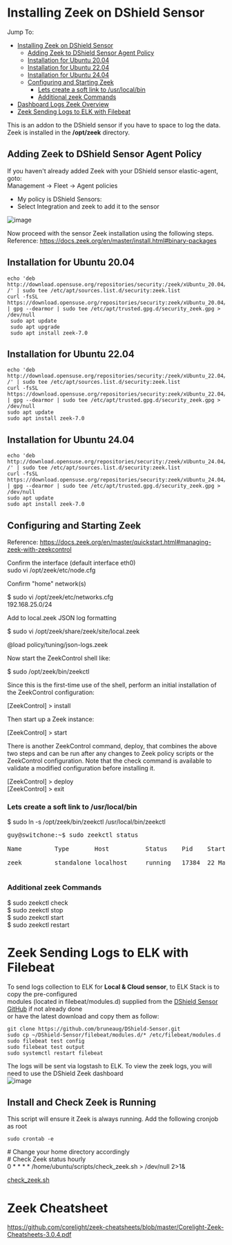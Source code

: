# Installing Zeek on DShield Sensor
Jump To:
- [Installing Zeek on DShield Sensor](#Installing-Zeek-on-DShield-Sensor)
  - [Adding Zeek to DShield Sensor Agent Policy](#Adding-Zeek-to-DShield-Sensor-Agent-Policy)
  - [Installation for Ubuntu 20.04](#Installation-for-Ubuntu-20\.04)
  - [Installation for Ubuntu 22.04](#Installation-for-Ubuntu-22\.04)
  - [Installation for Ubuntu 24.04](#Installation-for-Ubuntu-24\.04)
  - [Configuring and Starting Zeek](#Configuring-and-Starting-Zeek)
    - [Lets create a soft link to /usr/local/bin](#Lets-create-a-soft-link-to-/usr/local/bin)
    - [Additional zeek Commands](#Additional-zeek-Commands)
- [Dashboard Logs Zeek Overview](#Dashboard-Logs-Zeek-Overview)
- [Zeek Sending Logs to ELK with Filebeat](#Zeek-Sending-Logs-to-ELK-with-Filebeat)

This is an addon to the DShield sensor if you have to space to log the data. Zeek is installed in the **/opt/zeek** directory.<br>

## Adding Zeek to DShield Sensor Agent Policy

If you haven't already added Zeek with your DShield sensor elastic-agent, goto:<br>
Management -> Fleet -> Agent policies<br>

* My policy is DShield Sensors:<br>
* Select Integration and zeek to add it to the sensor<br>

![image](https://github.com/bruneaug/DShield-SIEM/assets/48228401/34c22e6c-ea2b-4e50-8b4c-fde0745dc9ed)

Now proceed with the sensor Zeek installation using the following steps.<br>
Reference: https://docs.zeek.org/en/master/install.html#binary-packages
## Installation for Ubuntu 20.04
````
echo 'deb http://download.opensuse.org/repositories/security:/zeek/xUbuntu_20.04/ /' | sudo tee /etc/apt/sources.list.d/security:zeek.list
curl -fsSL https://download.opensuse.org/repositories/security:zeek/xUbuntu_20.04/Release.key | gpg --dearmor | sudo tee /etc/apt/trusted.gpg.d/security_zeek.gpg > /dev/null
 sudo apt update
 sudo apt upgrade
 sudo apt install zeek-7.0
````
## Installation for Ubuntu 22.04
````
echo 'deb http://download.opensuse.org/repositories/security:/zeek/xUbuntu_22.04/ /' | sudo tee /etc/apt/sources.list.d/security:zeek.list
curl -fsSL https://download.opensuse.org/repositories/security:zeek/xUbuntu_22.04/Release.key | gpg --dearmor | sudo tee /etc/apt/trusted.gpg.d/security_zeek.gpg > /dev/null
sudo apt update
sudo apt install zeek-7.0
````
## Installation for Ubuntu 24.04
````
echo 'deb http://download.opensuse.org/repositories/security:/zeek/xUbuntu_24.04/ /' | sudo tee /etc/apt/sources.list.d/security:zeek.list
curl -fsSL https://download.opensuse.org/repositories/security:zeek/xUbuntu_24.04/Release.key | gpg --dearmor | sudo tee /etc/apt/trusted.gpg.d/security_zeek.gpg > /dev/null
sudo apt update
sudo apt install zeek-7.0
````

## Configuring and Starting Zeek

Reference: https://docs.zeek.org/en/master/quickstart.html#managing-zeek-with-zeekcontrol

Confirm the interface (default interface eth0)<br>
sudo vi /opt/zeek/etc/node.cfg<br>

Confirm "home" network(s)<br>

$ sudo vi /opt/zeek/etc/networks.cfg<br>
192.168.25.0/24<br>

Add to local.zeek JSON log formatting<br>

$ sudo vi /opt/zeek/share/zeek/site/local.zeek<br>

@load policy/tuning/json-logs.zeek<br>

 Now start the ZeekControl shell like:<br>

$ sudo /opt/zeek/bin/zeekctl<br>

Since this is the first-time use of the shell, perform an initial installation of the ZeekControl configuration:<br>

[ZeekControl] > install<br>

Then start up a Zeek instance:<br>

[ZeekControl] > start<br>

There is another ZeekControl command, deploy, that combines the above two steps and can be run after any changes to Zeek policy scripts or the ZeekControl configuration. Note that the check command is available to validate a modified configuration before installing it.<br>

[ZeekControl] > deploy<br>
[ZeekControl] > exit<br>

### Lets create a soft link to /usr/local/bin

$ sudo ln -s /opt/zeek/bin/zeekctl /usr/local/bin/zeekctl<br>
<pre>
guy@switchone:~$ sudo zeekctl status<br>
Name         Type       Host          Status    Pid    Started<br>
zeek         standalone localhost     running   17384  22 Mar 16:44:04<br>
</pre>

### Additional zeek Commands

$ sudo zeekctl check<br>
$ sudo zeekctl stop<br>
$ sudo zeekctl start<br>
$ sudo zeekctl restart<br>

# Zeek Sending Logs to ELK with Filebeat
To send logs collection to ELK for **Local & Cloud sensor**, to ELK Stack is to copy the pre-configured<br>
modules (located in filebeat/modules.d) supplied from the [DShield Sensor GitHub](https://github.com/bruneaug/DShield-Sensor) if not already done <br>
or have the latest download and copy them as follow:<br>
````
git clone https://github.com/bruneaug/DShield-Sensor.git
sudo cp ~/DShield-Sensor/filebeat/modules.d/* /etc/filebeat/modules.d
sudo filebeat test config
sudo filebeat test output
sudo systemctl restart filebeat
````
The logs will be sent via logstash to ELK. To view the zeek logs, you will need to use the DShield Zeek dashboard<br>
![image](https://github.com/user-attachments/assets/adf009d2-f3a3-4bb5-b70d-f96d8d3427ab)

## Install and Check Zeek is Running
This script will ensure it Zeek is always running.
Add the following cronjob as root<br>
````
sudo crontab -e
````
\# Change your home directory accordingly<br>
\# Check Zeek status hourly<br>
0 * * * * /home/ubuntu/scripts/check_zeek.sh > /dev/null 2>1&

[check_zeek.sh](https://raw.githubusercontent.com/bruneaug/DShield-Sensor/refs/heads/main/sensor_scripts/check_zeek.sh)

# Zeek Cheatsheet

https://github.com/corelight/zeek-cheatsheets/blob/master/Corelight-Zeek-Cheatsheets-3.0.4.pdf
